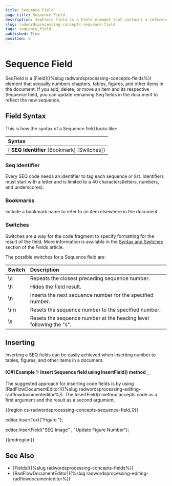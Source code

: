 ```yaml
---
title: Sequence Field
page_title: Sequence Field
description: SeqField field is a Field element that contains a reference to a data field by its name.
slug: radwordsprocessing-concepts-sequence-field
tags: sequence,field
published: True
position: 8
---
```


# Sequence Field



SeqField is a [Field]({%slug radwordsprocessing-concepts-fields%}) element that sequally numbers chapters, tables, figures, and other items in the document. 
If you add, delete, or move an item and its respective Sequence field, you can update remaining Seq fields in the document to reflect the new sequence.

## Field Syntax
This is how the syntax of a Sequence field looks like: 

| Syntax   				                 |
| :---     				                 |
| { **SEQ Identifier** [Bookmark] [Switches]} |

### Seq identifier
Every SEQ code needs an identifier to tag each sequence or list. Identifiers must start with a letter and is limited to a 40 characters(letters, numbers, and underscores).

### Bookmarks
Include a bookmark name to refer to an item elsewhere in the document.

### Switches
Switches are a way for the code fragment to specify formatting for the result of the field. More information is available in the [Syntax and Switches](https://docs.telerik.com/devtools/document-processing/libraries/radwordsprocessing/concepts/fields/fields#syntax-and-switches) section of the _Fields_ article.

The possible switches for a Sequence field are:

| Switch                 | Description                                                                                   |
| :---                   | :---                                                                                          |
| \c                     | Repeats the closest preceding sequence number.                                                |
| \h                     | Hides the field result.                                                                       |
| \n                     | Inserts the next sequence number for the specified number.                                   |
| \r n                   | Resets the sequence number to the specified number.                                           |
| \s                     | Resets the sequence number at the heading level following the "s".                            |


## Inserting 

Inserting a SEQ fields can be easily achieved when inserting number to tables, figures, and other items in a document.

#### __[C#] Example 1: Insert Sequence field__ using InsertField() method__

The suggested approach for inserting code fields is by using [RadFlowDocumentEditor]({%slug radwordsprocessing-editing-radflowdocumenteditor%}). The InsertField() method accepts code as a first argument and the result as a second argument.

{{region cs-radwordsprocessing-concepts-sequence-field_0}}

editor.InsertText("Figure ");

editor.InsertField("SEQ Image" , "Update Figure Number");

{{endregion}}


## See Also

 * [Fields]({%slug radwordsprocessing-concepts-fields%})
 * [RadFlowDocumentEditor]({%slug radwordsprocessing-editing-radflowdocumenteditor%})